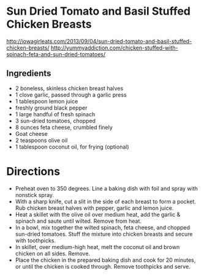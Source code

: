 # Sun Dried Tomato and Basil Stuffed Chicken Breasts
http://iowagirleats.com/2013/09/04/sun-dried-tomato-and-basil-stuffed-chicken-breasts/
http://yummyaddiction.com/chicken-stuffed-with-spinach-feta-and-sun-dried-tomatoes/

## Ingredients
* 2 boneless, skinless chicken breast halves
* 1 clove garlic, passed through a garlic press
* 1 tablespoon lemon juice
* freshly ground black pepper
* 1 large handful of fresh spinach
* 3 sun-dried tomatoes, chopped
* 8 ounces feta cheese, crumbled finely
* Goat cheese
* 2 teaspoons olive oil
* 1 tablespoon coconut oil, for frying (optional)

# Directions
* Preheat oven to 350 degrees. Line a baking dish with foil and spray with nonstick spray.
* With a sharp knife, cut a slit in the side of each breast to form a pocket. Rub chicken breast halves with pepper, garlic and lemon juice.
* Heat a skillet with the olive oil over medium heat, add the garlic & spinach and saute until wilted. Remove from heat.
* In a bowl, mix together the wilted spinach, feta cheese, and chopped sun-dried tomatoes. Stuff the mixture into chicken breasts and secure with toothpicks.
* In skillet, over medium-high heat, melt the coconut oil and brown chicken on all sides. Remove.
* Place the chicken in the prepared baking dish and cook for 20 minutes, or until the chicken is cooked through. Remove toothpicks and serve.
